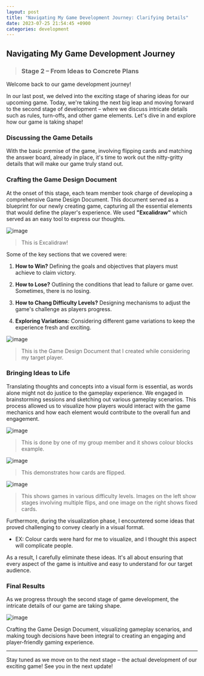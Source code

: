 ```yaml
---
layout: post
title: "Navigating My Game Development Journey: Clarifying Details"
date: 2023-07-25 21:54:45 +0900
categories: development
---
```


## Navigating My Game Development Journey

> ### Stage 2 – From Ideas to Concrete Plans

Welcome back to our game development journey!

In our last post, we delved into the exciting stage of sharing ideas for our upcoming game. Today, we're taking the next big leap and moving forward to the second stage of development – where we discuss intricate details such as rules, turn-offs, and other game elements. Let's dive in and explore how our game is taking shape!

### Discussing the Game Details

With the basic premise of the game, involving flipping cards and matching the answer board, already in place, it's time to work out the nitty-gritty details that will make our game truly stand out.

### Crafting the Game Design Document

At the onset of this stage, each team member took charge of developing a comprehensive Game Design Document. This document served as a blueprint for our newly creating game, capturing all the essential elements that would define the player's experience. We used **"Excalidraw"** which served as an easy tool to express our thoughts.

![image](https://user-images.githubusercontent.com/23306911/71765346-d3966180-2ef3-11ea-8092-356daf4cbc6b.png)

> This is Excalidraw!

Some of the key sections that we covered were:

1. **How to Win?** Defining the goals and objectives that players must achieve to claim victory.

2. **How to Lose?** Outlining the conditions that lead to failure or game over. Sometimes, there is no losing.

3. **How to Chang Difficulty Levels?** Designing mechanisms to adjust the game's challenge as players progress.

4. **Exploring Variations:** Considering different game variations to keep the experience fresh and exciting.

![image](https://res.cloudinary.com/drzvnhgwx/image/upload/v1690277528/%EC%8A%A4%ED%81%AC%EB%A6%B0%EC%83%B7_2023-07-25_020449_jzmnxe.png)

> This is the Game Design Document that I created while considering my target player.

### Bringing Ideas to Life

Translating thoughts and concepts into a visual form is essential, as words alone might not do justice to the gameplay experience. We engaged in brainstorming sessions and sketching out various gameplay scenarios. This process allowed us to visualize how players would interact with the game mechanics and how each element would contribute to the overall fun and engagement.

![image](https://res.cloudinary.com/drzvnhgwx/image/upload/v1690277528/%EC%8A%A4%ED%81%AC%EB%A6%B0%EC%83%B7_2023-07-25_020858_umh7nv.png)

> This is done by one of my group member and it shows colour blocks example.

![image](https://res.cloudinary.com/drzvnhgwx/image/upload/v1690277528/%EC%8A%A4%ED%81%AC%EB%A6%B0%EC%83%B7_2023-07-25_020517_ezyodq.png)

> This demonstrates how cards are flipped.

![image](https://res.cloudinary.com/drzvnhgwx/image/upload/v1690277528/%EC%8A%A4%ED%81%AC%EB%A6%B0%EC%83%B7_2023-07-12_135433_tsjkyb.png)

> This shows games in various difficulty levels. Images on the left show stages involving multiple flips, and one image on the right shows fixed cards.

Furthermore, during the visualization phase, I encountered some ideas that proved challenging to convey clearly in a visual format.

- EX: Colour cards were hard for me to visualize, and I thought this aspect will complicate people.

As a result, I carefully eliminate these ideas. It's all about ensuring that every aspect of the game is intuitive and easy to understand for our target audience.

### Final Results

As we progress through the second stage of game development, the intricate details of our game are taking shape.

![image](https://res.cloudinary.com/drzvnhgwx/image/upload/v1690278435/final_game_doc_zv4rhl.png)

Crafting the Game Design Document, visualizing gameplay scenarios, and making tough decisions have been integral to creating an engaging and player-friendly gaming experience.

---

Stay tuned as we move on to the next stage – the actual development of our exciting game! See you in the next update!
